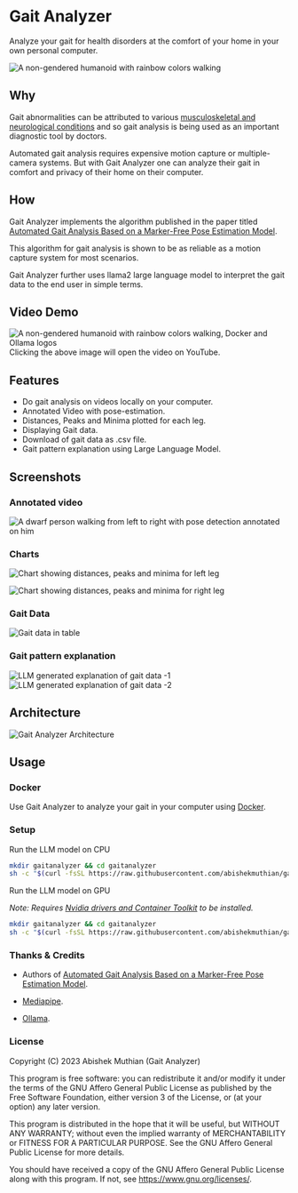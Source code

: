 # Gait Analyzer

Analyze your gait for health disorders at the comfort of your home in your own personal computer.

![A non-gendered humanoid with rainbow colors walking](https://gaitanalyzer.s3.us-east-2.amazonaws.com/logo.png)

## Why

Gait abnormalities can be attributed to various [musculoskeletal and neurological conditions](https://stanfordmedicine25.stanford.edu/the25/gait.html) and so gait analysis is being used as an important diagnostic tool by doctors.

Automated gait analysis requires expensive motion capture or multiple-camera systems. But with Gait Analyzer one can analyze their gait in comfort and privacy of their home on their computer.

## How

Gait Analyzer implements the algorithm published in the paper titled [Automated Gait Analysis Based on a Marker-Free Pose Estimation Model](https://www.ncbi.nlm.nih.gov/pmc/articles/PMC10384445/).

This algorithm for gait analysis is shown to be as reliable as a motion capture system for most scenarios.

Gait Analyzer further uses llama2 large language model to interpret the gait data to the end user in simple terms.

## Video Demo

![A non-gendered humanoid with rainbow colors walking, Docker and Ollama logos](https://gaitanalyzer.s3.us-east-2.amazonaws.com/Video_Thumbnail.png)
Clicking the above image will open the video on YouTube.

## Features

- Do gait analysis on videos locally on your computer.
- Annotated Video with pose-estimation.
- Distances, Peaks and Minima plotted for each leg.
- Displaying Gait data.
- Download of gait data as .csv file.
- Gait pattern explanation using Large Language Model.

## Screenshots

### Annotated video

![A dwarf person walking from left to right with pose detection annotated on him](https://gaitanalyzer.s3.us-east-2.amazonaws.com/annotated.gif)

### Charts

![Chart showing distances, peaks and minima for left leg](https://gaitanalyzer.s3.us-east-2.amazonaws.com/chart-1.png)

![Chart showing distances, peaks and minima for right leg](https://gaitanalyzer.s3.us-east-2.amazonaws.com/chart-2.png)

### Gait Data

![Gait data in table](https://gaitanalyzer.s3.us-east-2.amazonaws.com/gait-data.png)

### Gait pattern explanation

![LLM generated explanation of gait data -1](https://gaitanalyzer.s3.us-east-2.amazonaws.com/gait-explanation-1.png)
![LLM generated explanation of gait data -2](https://gaitanalyzer.s3.us-east-2.amazonaws.com/gait-explanation-2.png)

## Architecture

![Gait Analyzer Architecture](https://gaitanalyzer.s3.us-east-2.amazonaws.com/gait-analyzer-architecture.png?nocache=true)

## Usage

### Docker

Use Gait Analyzer to analyze your gait in your computer using [Docker](https://hub.docker.com/repository/docker/abishekmuthian/gaitanalyzer/general).

### Setup

Run the LLM model on CPU

```bash
mkdir gaitanalyzer && cd gaitanalyzer
sh -c "$(curl -fsSL https://raw.githubusercontent.com/abishekmuthian/gaitanalyzer/main/install.sh)"
```

Run the LLM model on GPU

_Note: Requires [Nvidia drivers and Container Toolkit](https://docs.nvidia.com/datacenter/cloud-native/container-toolkit/latest/install-guide.html#installation) to be installed._

```bash
mkdir gaitanalyzer && cd gaitanalyzer
sh -c "$(curl -fsSL https://raw.githubusercontent.com/abishekmuthian/gaitanalyzer/main/install-gpu.sh)"
```

### Thanks & Credits

- Authors of [Automated Gait Analysis Based on a Marker-Free Pose Estimation Model](https://www.ncbi.nlm.nih.gov/pmc/articles/PMC10384445/).

- [Mediapipe](https://github.com/google/mediapipe).

- [Ollama](https://github.com/jmorganca/ollama).

### License

Copyright (C) 2023 Abishek Muthian (Gait Analyzer)

This program is free software: you can redistribute it and/or modify
it under the terms of the GNU Affero General Public License as published
by the Free Software Foundation, either version 3 of the License, or
(at your option) any later version.

This program is distributed in the hope that it will be useful,
but WITHOUT ANY WARRANTY; without even the implied warranty of
MERCHANTABILITY or FITNESS FOR A PARTICULAR PURPOSE. See the
GNU Affero General Public License for more details.

You should have received a copy of the GNU Affero General Public License
along with this program. If not, see <https://www.gnu.org/licenses/>.

